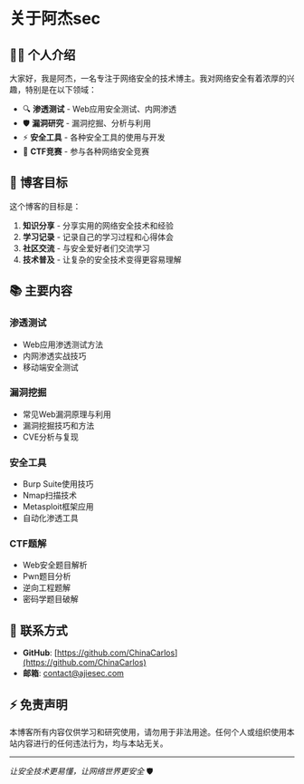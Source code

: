 # 关于阿杰sec

## 👨‍💻 个人介绍

大家好，我是阿杰，一名专注于网络安全的技术博主。我对网络安全有着浓厚的兴趣，特别是在以下领域：

- 🔍 **渗透测试** - Web应用安全测试、内网渗透
- 🛡️ **漏洞研究** - 漏洞挖掘、分析与利用
- ⚡ **安全工具** - 各种安全工具的使用与开发
- 🎯 **CTF竞赛** - 参与各种网络安全竞赛

## 🎯 博客目标

这个博客的目标是：

1. **知识分享** - 分享实用的网络安全技术和经验
2. **学习记录** - 记录自己的学习过程和心得体会
3. **社区交流** - 与安全爱好者们交流学习
4. **技术普及** - 让复杂的安全技术变得更容易理解

## 📚 主要内容

### 渗透测试
- Web应用渗透测试方法
- 内网渗透实战技巧
- 移动端安全测试

### 漏洞挖掘
- 常见Web漏洞原理与利用
- 漏洞挖掘技巧和方法
- CVE分析与复现

### 安全工具
- Burp Suite使用技巧
- Nmap扫描技术
- Metasploit框架应用
- 自动化渗透工具

### CTF题解
- Web安全题目解析
- Pwn题目分析
- 逆向工程题解
- 密码学题目破解

## 🤝 联系方式

- **GitHub**: [https://github.com/ChinaCarlos](https://github.com/ChinaCarlos)
- **邮箱**: contact@ajiesec.com

## ⚡ 免责声明

本博客所有内容仅供学习和研究使用，请勿用于非法用途。任何个人或组织使用本站内容进行的任何违法行为，均与本站无关。

---

*让安全技术更易懂，让网络世界更安全* 🛡️
